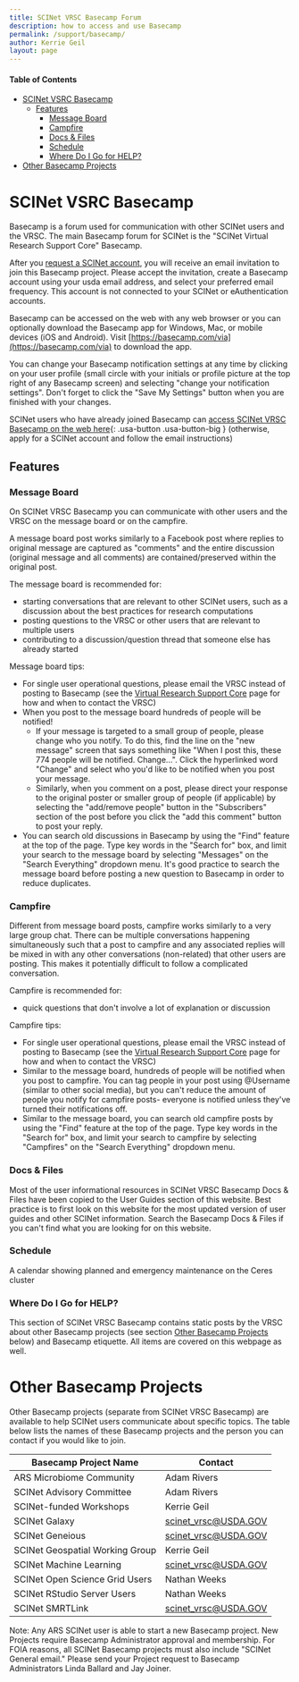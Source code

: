 ```yaml
---
title: SCINet VRSC Basecamp Forum
description: how to access and use Basecamp
permalink: /support/basecamp/
author: Kerrie Geil
layout: page
---
```

#### Table of Contents
* [SCINet VSRC Basecamp](#scinet-vrsc-basecamp)
  * [Features](#features)
    * [Message Board](#message-board)
    * [Campfire](#campfire)
    * [Docs & Files](#docs-files)
    * [Schedule](#schedule)
    * [Where Do I Go for HELP?](#where-do-i-go-for-help)
* [Other Basecamp Projects](#other-basecamp-projects)


# SCINet VSRC Basecamp

Basecamp is a forum used for communication with other SCINet users and the VRSC. The main Basecamp forum for SCINet is the "SCINet Virtual Research Support Core" Basecamp. 

After you [request a SCINet account](https://usda-ars-gbru.github.io/scinet-site/signup/), you will receive an email invitation to join this Basecamp project. Please accept the invitation, create a Basecamp account using your usda email address, and select your preferred email frequency. This account is not connected to your SCINet or eAuthentication accounts.  

Basecamp can be accessed on the web with any web browser or you can optionally download the Basecamp app for Windows, Mac, or mobile devices (iOS and Android). Visit [https://basecamp.com/via](https://basecamp.com/via) to download the app.

You can change your Basecamp notification settings at any time by clicking on your user profile (small circle with your initials or profile picture at the top right of any Basecamp screen) and selecting "change your notification settings". Don't forget to click the "Save My Settings" button when you are finished with your changes.

SCINet users who have already joined Basecamp can [access SCINet VRSC Basecamp on the web here](https://3.basecamp.com/3625179/projects/5538276){: .usa-button .usa-button-big } (otherwise, apply for a SCINet account and follow the email instructions)


## Features

### Message Board

On SCINet VRSC Basecamp you can communicate with other users and the VRSC on the message board or on the campfire. 

A message board post works similarly to a Facebook post where replies to original message are captured as "comments" and the entire discussion (original message and all comments) are contained/preserved within the original post.  

The message board is recommended for:
* starting conversations that are relevant to other SCINet users, such as a discussion about the best practices for research computations
* posting questions to the VRSC or other users that are relevant to multiple users
* contributing to a discussion/question thread that someone else has already started

Message board tips:
* For single user operational questions, please email the VRSC instead of posting to Basecamp (see the [Virtual Research Support Core](https://usda-ars-gbru.github.io/scinet-site/support/vrsc/) page for how and when to contact the VRSC)
* When you post to the message board hundreds of people will be notified! 
  * If your message is targeted to a small group of people, please change who you notify. To do this, find the line on the "new message" screen that says something like "When I post this, these 774 people will be notified. Change…". Click the hyperlinked word "Change" and select who you'd like to be notified when you post your message. 
  * Similarly, when you comment on a post, please direct your response to the original poster or smaller group of people (if applicable) by selecting the "add/remove people" button in the "Subscribers" section of the post before you click the "add this comment" button to post your reply.
* You can search old discussions in Basecamp by using the "Find" feature at the top of the page. Type key words in the "Search for" box, and limit your search to the message board by selecting "Messages" on the "Search Everything" dropdown menu. It's good practice to search the message board before posting a new question to Basecamp in order to reduce duplicates. 

### Campfire

Different from message board posts, campfire works similarly to a very large group chat. There can be multiple conversations happening simultaneously such that a post to campfire and any associated replies will be mixed in with any other conversations (non-related) that other users are posting. This makes it potentially difficult to follow a complicated conversation.

Campfire is recommended for:
* quick questions that don't involve a lot of explanation or discussion

Campfire tips:
* For single user operational questions, please email the VRSC instead of posting to Basecamp (see the [Virtual Research Support Core](https://usda-ars-gbru.github.io/scinet-site/support/vrsc/) page for how and when to contact the VRSC)
* Similar to the message board, hundreds of people will be notified when you post to campfire. You can tag people in your post using @Username (similar to other social media), but you can't reduce the amount of people you notify for campfire posts- everyone is notified unless they've turned their notifications off.
* Similar to the message board, you can search old campfire posts by using the "Find" feature at the top of the page. Type key words in the "Search for" box, and limit your search to campfire by selecting "Campfires" on the "Search Everything" dropdown menu.

### Docs & Files

Most of the user informational resources in SCINet VRSC Basecamp Docs & Files have been copied to the User Guides section of this website. Best practice is to first look on this website for the most updated version of user guides and other SCINet information. Search the Basecamp Docs & Files if you can't find what you are looking for on this website. 

### Schedule

A calendar showing planned and emergency maintenance on the Ceres cluster

### Where Do I Go for HELP?

This section of SCINet VRSC Basecamp contains static posts by the VRSC about other Basecamp projects (see section [Other Basecamp Projects](#other-basecamp-projects) below) and Basecamp etiquette. All items are covered on this webpage as well.


# Other Basecamp Projects

Other Basecamp projects (separate from SCINet VRSC Basecamp) are available to help SCINet users communicate about specific topics. The table below lists the names of these Basecamp projects and the person you can contact if you would like to join.

Basecamp Project Name | Contact
---|---
ARS Microbiome Community  | Adam Rivers
SCINet Advisory Committee  | Adam Rivers
SCINet-funded Workshops | Kerrie Geil
SCINet Galaxy  | [scinet_vrsc@USDA.GOV](mailto:scinet_vrsc@USDA.GOV?subject=request%20to%20join%20Galaxy%20Basecamp)
SCINet Geneious  | [scinet_vrsc@USDA.GOV](mailto:scinet_vrsc@USDA.GOV?subject=request%20to%20join%20Geneious%20Basecamp)
SCINet Geospatial Working Group | Kerrie Geil
SCINet Machine Learning  | [scinet_vrsc@USDA.GOV](mailto:scinet_vrsc@USDA.GOV?subject=request%20to%20join%20Machine%20Learning%20Basecamp)
SCINet Open Science Grid Users  | Nathan Weeks
SCINet RStudio Server Users  | Nathan Weeks
SCINet SMRTLink  | [scinet_vrsc@USDA.GOV](mailto:scinet_vrsc@USDA.GOV?subject=request%20to%20join%20SMRTLink%20Basecamp)

Note: Any ARS SCINet user is able to start a new Basecamp project. New Projects require Basecamp Administrator approval and membership. For FOIA reasons, all SCINet Basecamp projects must also include "SCINet General email."  Please send your Project request to Basecamp Administrators Linda Ballard and Jay Joiner. 
